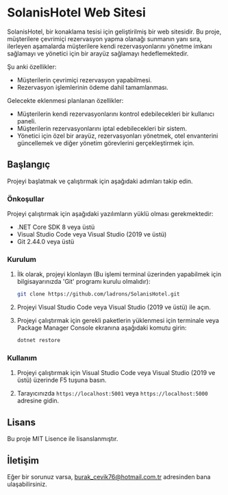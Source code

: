 # SolanisHotel Web Sitesi

SolanisHotel, bir konaklama tesisi için geliştirilmiş bir web sitesidir. Bu proje, müşterilere çevrimiçi rezervasyon yapma olanağı sunmanın yanı sıra, ilerleyen aşamalarda müşterilere kendi rezervasyonlarını yönetme imkanı sağlamayı ve yönetici için bir arayüz sağlamayı hedeflemektedir.

Şu anki özellikler:
- Müşterilerin çevrimiçi rezervasyon yapabilmesi.
- Rezervasyon işlemlerinin ödeme dahil tamamlanması.

Gelecekte eklenmesi planlanan özellikler:
- Müşterilerin kendi rezervasyonlarını kontrol edebilecekleri bir kullanıcı paneli.
- Müşterilerin rezervasyonlarını iptal edebilecekleri bir sistem.
- Yönetici için özel bir arayüz, rezervasyonları yönetmek, otel envanterini güncellemek ve diğer yönetim görevlerini gerçekleştirmek için.

## Başlangıç

Projeyi başlatmak ve çalıştırmak için aşağıdaki adımları takip edin.

### Önkoşullar

Projeyi çalıştırmak için aşağıdaki yazılımların yüklü olması gerekmektedir:

- .NET Core SDK 8 veya üstü
- Visual Studio Code veya Visual Studio (2019 ve üstü)
- Git 2.44.0 veya üstü

### Kurulum

1. İlk olarak, projeyi klonlayın (Bu işlemi terminal üzerinden yapabilmek için bilgisayarınızda 'Git' programı kurulu olmalıdır):

    ```sh
    git clone https://github.com/ladrons/SolanisHotel.git
    ```

2. Projeyi Visual Studio Code veya Visual Studio (2019 ve üstü) ile açın.

3. Projeyi çalıştırmak için gerekli paketlerin yüklenmesi için terminale veya Package Manager Console ekranına aşağıdaki komutu girin:

    ```sh
    dotnet restore
    ```

### Kullanım

1. Projeyi çalıştırmak için Visual Studio Code veya Visual Studio (2019 ve üstü) üzerinde F5 tuşuna basın.

2. Tarayıcınızda `https://localhost:5001` veya `https://localhost:5000` adresine gidin.

## Lisans

Bu proje MIT Lisence ile lisanslanmıştır.

## İletişim

Eğer bir sorunuz varsa, burak_cevik76@hotmail.com.tr adresinden bana ulaşabilirsiniz.


